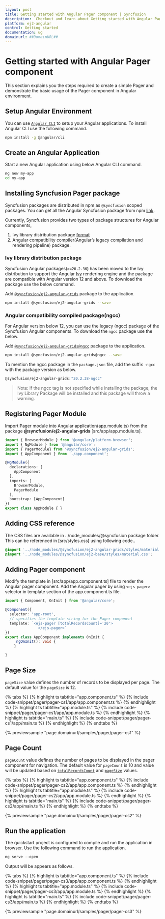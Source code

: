 ```yaml
---
layout: post
title: Getting started with Angular Pager component | Syncfusion
description:  Checkout and learn about Getting started with Angular Pager component of Syncfusion Essential JS 2 and more details.
platform: ej2-angular
control: Getting started 
documentation: ug
domainurl: ##DomainURL##
---
```


# Getting started with Angular Pager component

This section explains you the steps required to create a simple Pager and demonstrate the basic usage of the Pager component in Angular environment.

## Setup Angular Environment

You can use [`Angular CLI`](https://github.com/angular/angular-cli) to setup your Angular applications.
To install Angular CLI use the following command.

```bash
npm install -g @angular/cli
```

## Create an Angular Application

Start a new Angular application using below Angular CLI command.

```bash
ng new my-app
cd my-app
```

## Installing Syncfusion Pager package

Syncfusion packages are distributed in npm as `@syncfusion` scoped packages. You can get all the Angular Syncfusion package from npm [link]( https://www.npmjs.com/search?q=%40syncfusion%2Fej2-angular- ).

Currently, Syncfusion provides two types of package structures for Angular components,
1. Ivy library distribution package [format](https://angular.io/guide/angular-package-format#angular-package-format)
2. Angular compatibility compiler(Angular’s legacy compilation and rendering pipeline) package.

### Ivy library distribution package

Syncfusion Angular packages(`>=20.2.36`) has been moved to the Ivy distribution to support the Angular [Ivy](https://docs.angular.lat/guide/ivy) rendering engine and the package are compatible with Angular version 12 and above. To download the package use the below command.

Add [`@syncfusion/ej2-angular-grids`](https://www.npmjs.com/package/@syncfusion/ej2-angular-grids/v/20.2.38) package to the application.

```bash
npm install @syncfusion/ej2-angular-grids --save
```

### Angular compatibility compiled package(ngcc)

For Angular version below 12, you can use the legacy (ngcc) package of the Syncfusion Angular components. To download the `ngcc` package use the below.

Add [`@syncfusion/ej2-angular-grids@ngcc`](https://www.npmjs.com/package/@syncfusion/ej2-angular-grids/v/20.2.38-ngcc) package to the application.

```bash
npm install @syncfusion/ej2-angular-grids@ngcc --save
```

To mention the ngcc package in the `package.json` file, add the suffix `-ngcc` with the package version as below.

```bash
@syncfusion/ej2-angular-grids:"20.2.38-ngcc"
```

>Note: If the ngcc tag is not specified while installing the package, the Ivy Library Package will be installed and this package will throw a warning.

## Registering Pager Module

Import Pager module into Angular application(app.module.ts) from the package **@syncfusion/ej2-angular-grids** [src/app/app.module.ts].

```typescript
import { BrowserModule } from '@angular/platform-browser';
import { NgModule } from '@angular/core';
import { PagerModule} from '@syncfusion/ej2-angular-grids';
import { AppComponent } from './app.component';

@NgModule({
  declarations: [
    AppComponent
  ],
  imports: [
    BrowserModule,
    PagerModule
  ],
  bootstrap: [AppComponent]
})
export class AppModule { }
```

## Adding CSS reference

The CSS files are available in ../node_modules/@syncfusion package folder. This can be referenced in [src/styles.css] using following code..

```css
@import '../node_modules/@syncfusion/ej2-angular-grids/styles/material.css';
@import '../node_modules/@syncfusion/ej2-base/styles/material.css';
```

## Adding Pager component

Modify the template in [src/app/app.component.ts] file to render the Angular pager component. Add the Angular pager by using `<ejs-pager>` selector in template section of the app.component.ts file.

```typescript
import { Component, OnInit } from '@angular/core';

@Component({
  selector: 'app-root',
  // specifies the template string for the Pager component
  template: `<ejs-pager [totalRecordsCount]='20'>
               </ejs-pager>`
})
export class AppComponent implements OnInit {
     ngOnInit(): void {
    }

}
```

## Page Size

`pageSize` value defines the number of records to be displayed per page. The default value for the `pageSize` is 12.

{% tabs %}
{% highlight ts tabtitle="app.component.ts" %}
{% include code-snippet/pager/pager-cs1/app/app.component.ts %}
{% endhighlight %}
{% highlight ts tabtitle="app.module.ts" %}
{% include code-snippet/pager/pager-cs1/app/app.module.ts %}
{% endhighlight %}
{% highlight ts tabtitle="main.ts" %}
{% include code-snippet/pager/pager-cs1/app/main.ts %}
{% endhighlight %}
{% endtabs %}
  
{% previewsample "page.domainurl/samples/pager/pager-cs1" %}

## Page Count

`pageCount` value defines the number of pages to be displayed in the pager component for navigation.
The default value for `pageCount` is 10 and value will be updated based on [`totalRecordsCount`](https://ej2.syncfusion.com/angular/documentation/api/pager#totalrecordscount)
and [`pageSize`](#page-size) values.

{% tabs %}
{% highlight ts tabtitle="app.component.ts" %}
{% include code-snippet/pager/pager-cs2/app/app.component.ts %}
{% endhighlight %}
{% highlight ts tabtitle="app.module.ts" %}
{% include code-snippet/pager/pager-cs2/app/app.module.ts %}
{% endhighlight %}
{% highlight ts tabtitle="main.ts" %}
{% include code-snippet/pager/pager-cs2/app/main.ts %}
{% endhighlight %}
{% endtabs %}
  
{% previewsample "page.domainurl/samples/pager/pager-cs2" %}

## Run the application

The quickstart project is configured to compile and run the application in browser. Use the following command to run the application.

```javascript
ng serve --open
```

Output will be appears as follows.

{% tabs %}
{% highlight ts tabtitle="app.component.ts" %}
{% include code-snippet/pager/pager-cs3/app/app.component.ts %}
{% endhighlight %}
{% highlight ts tabtitle="app.module.ts" %}
{% include code-snippet/pager/pager-cs3/app/app.module.ts %}
{% endhighlight %}
{% highlight ts tabtitle="main.ts" %}
{% include code-snippet/pager/pager-cs3/app/main.ts %}
{% endhighlight %}
{% endtabs %}
  
{% previewsample "page.domainurl/samples/pager/pager-cs3" %}
